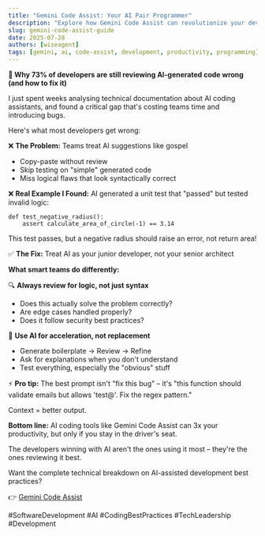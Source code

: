 ```yaml
---
title: "Gemini Code Assist: Your AI Pair Programmer"
description: "Explore how Gemini Code Assist can revolutionize your development workflow with intelligent code suggestions, generation, and debugging assistance."
slug: gemini-code-assist-guide
date: 2025-07-28
authors: [wiseagent]
tags: [gemini, ai, code-assist, development, productivity, programming]
---
```


**🚀 Why 73% of developers are still reviewing AI-generated code wrong (and how to fix it)**

I just spent weeks analysing technical documentation about AI coding assistants, and found a critical gap that's costing teams time and introducing bugs.

Here's what most developers get wrong:

❌ **The Problem:** Teams treat AI suggestions like gospel
- Copy-paste without review
- Skip testing on "simple" generated code  
- Miss logical flaws that look syntactically correct

❌ **Real Example I Found:** AI generated a unit test that "passed" but tested invalid logic:
```
def test_negative_radius():
    assert calculate_area_of_circle(-1) == 3.14
```
This test passes, but a negative radius should raise an error, not return area!

✅ **The Fix:** Treat AI as your junior developer, not your senior architect
<!--truncate-->
**What smart teams do differently:**

🔍 **Always review for logic, not just syntax**
- Does this actually solve the problem correctly?
- Are edge cases handled properly?
- Does it follow security best practices?

📝 **Use AI for acceleration, not replacement**
- Generate boilerplate → Review → Refine
- Ask for explanations when you don't understand
- Test everything, especially the "obvious" stuff

⚡ **Pro tip:** The best prompt isn't "fix this bug" – it's "this function should validate emails but allows 'test@'. Fix the regex pattern."

Context = better output.

**Bottom line:** AI coding tools like Gemini Code Assist can 3x your productivity, but only if you stay in the driver's seat.

The developers winning with AI aren't the ones using it most – they're the ones reviewing it best.

Want the complete technical breakdown on AI-assisted development best practices?

👉 [Gemini Code Assist](https://wiseagent.github.io/blogs/docs/GenAI/gemini/gemini_code_assist_guide)

 #SoftwareDevelopment #AI #CodingBestPractices #TechLeadership #Development